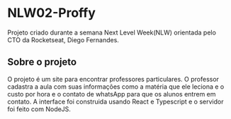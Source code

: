 # NLW02-Proffy
Projeto criado durante a semana Next Level Week(NLW) orientada pelo CTO da Rocketseat, Diego Fernandes.

## Sobre o projeto
O projeto é um site para encontrar professores particulares. O professor cadastra a aula com suas informações como a matéria que ele leciona e o custo por hora e o contato de whatsApp para que os alunos entrem em contato. A interface foi construida usando React e Typescript e o servidor foi feito com NodeJS.
